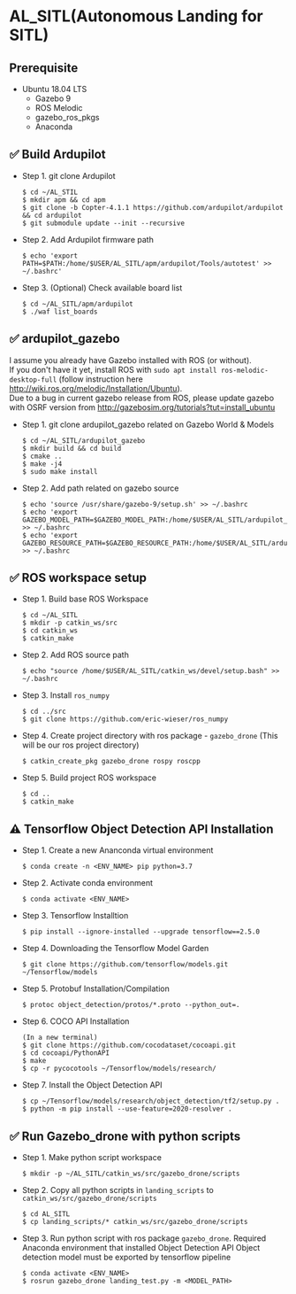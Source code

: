 # AL_SITL(Autonomous Landing for SITL)
## Prerequisite
- Ubuntu 18.04 LTS
    - Gazebo 9
    - ROS Melodic
    - gazebo_ros_pkgs
    - Anaconda
    

## :white_check_mark: Build Ardupilot

- Step 1. git clone Ardupilot
	```
	$ cd ~/AL_STIL
	$ mkdir apm && cd apm
	$ git clone -b Copter-4.1.1 https://github.com/ardupilot/ardupilot && cd ardupilot
	$ git submodule update --init --recursive
	```

- Step 2. Add Ardupilot firmware path
	```
	$ echo 'export PATH=$PATH:/home/$USER/AL_SITL/apm/ardupilot/Tools/autotest' >> ~/.bashrc'
	```

- Step 3. (Optional) Check available board list
	```
	$ cd ~/AL_SITL/apm/ardupilot
	$ ./waf list_boards
	```


## :white_check_mark: ardupilot_gazebo

I assume you already have Gazebo installed with ROS (or without).  
If you don't have it yet, install ROS with `sudo apt install ros-melodic-desktop-full`
(follow instruction here http://wiki.ros.org/melodic/Installation/Ubuntu).  
Due to a bug in current gazebo release from ROS, please update gazebo with OSRF version from http://gazebosim.org/tutorials?tut=install_ubuntu

- Step 1. git clone ardupilot_gazebo related on Gazebo World & Models
	```
	$ cd ~/AL_SITL/ardupilot_gazebo
	$ mkdir build && cd build
	$ cmake ..
	$ make -j4
	$ sudo make install
	```

- Step 2. Add path related on gazebo source
	```
	$ echo 'source /usr/share/gazebo-9/setup.sh' >> ~/.bashrc
	$ echo 'export GAZEBO_MODEL_PATH=$GAZEBO_MODEL_PATH:/home/$USER/AL_SITL/ardupilot_gazebo/models' >> ~/.bashrc
	$ echo 'export GAZEBO_RESOURCE_PATH=$GAZEBO_RESOURCE_PATH:/home/$USER/AL_SITL/ardupilot_gazebo:/home/$USER/AL_SITL/ardupilot_gazebo/worlds' >> ~/.bashrc
	```


## :white_check_mark: ROS workspace setup

- Step 1. Build base ROS Workspace
	```
	$ cd ~/AL_SITL
	$ mkdir -p catkin_ws/src
	$ cd catkin_ws
	$ catkin_make
	```

- Step 2. Add ROS source path
	```
	$ echo "source /home/$USER/AL_SITL/catkin_ws/devel/setup.bash" >> ~/.bashrc
	```

- Step 3. Install `ros_numpy`
	```
	$ cd ../src
	$ git clone https://github.com/eric-wieser/ros_numpy
	```

- Step 4. Create project directory with ros package - `gazebo_drone` (This will be our ros project directory)
	```
	$ catkin_create_pkg gazebo_drone rospy roscpp
	```

- Step 5. Build project ROS workspace
	```
	$ cd ..
	$ catkin_make
	```

## :warning: Tensorflow Object Detection API Installation

- Step 1. Create a new Ananconda virtual environment
	```
	$ conda create -n <ENV_NAME> pip python=3.7
	```

- Step 2. Activate conda environment
	```
	$ conda activate <ENV_NAME>
	```

- Step 3. Tensorflow Installtion
	```
	$ pip install --ignore-installed --upgrade tensorflow==2.5.0
	```

- Step 4. Downloading the Tensorflow Model Garden
	```
	$ git clone https://github.com/tensorflow/models.git ~/Tensorflow/models
	```

- Step 5. Protobuf Installation/Compilation
	```
	$ protoc object_detection/protos/*.proto --python_out=.
	```

- Step 6. COCO API Installation
	```
	(In a new terminal)
	$ git clone https://github.com/cocodataset/cocoapi.git
	$ cd cocoapi/PythonAPI
	$ make
	$ cp -r pycocotools ~/Tensorflow/models/research/
	```

- Step 7. Install the Object Detection API
	```
	$ cp ~/Tensorflow/models/research/object_detection/tf2/setup.py .
	$ python -m pip install --use-feature=2020-resolver .
	```

## :white_check_mark: Run Gazebo_drone with python scripts

- Step 1. Make python script workspace
	```
	$ mkdir -p ~/AL_SITL/catkin_ws/src/gazebo_drone/scripts
	```

- Step 2. Copy all python scripts in `landing_scripts` to `catkin_ws/src/gazebo_drone/scripts`
	```
	$ cd AL_SITL
	$ cp landing_scripts/* catkin_ws/src/gazebo_drone/scripts
	```

- Step 3. Run python script with ros package `gazebo_drone`. Required Anaconda environment that installed Object Detection API
	Object detection model must be exported by tensorflow pipeline
	```
	$ conda activate <ENV_NAME>
	$ rosrun gazebo_drone landing_test.py -m <MODEL_PATH>
	```


